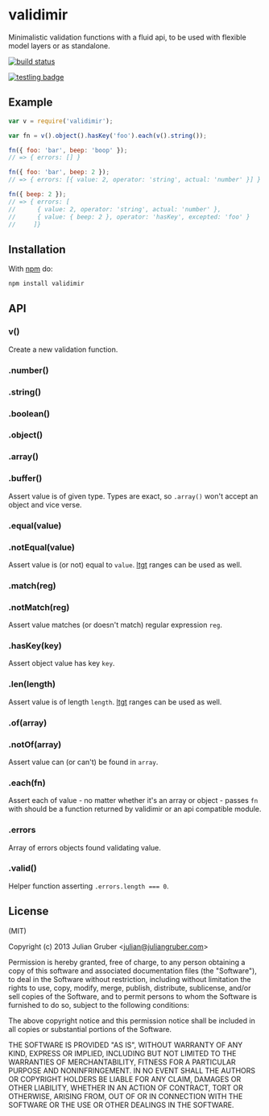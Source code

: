 
# validimir

Minimalistic validation functions with a fluid api, to be used with flexible model layers or as standalone.

[![build status](https://secure.travis-ci.org/juliangruber/validimir.png)](http://travis-ci.org/juliangruber/validimir)

[![testling badge](https://ci.testling.com/juliangruber/validimir.png)](https://ci.testling.com/juliangruber/validimir)

## Example

```js
var v = require('validimir');

var fn = v().object().hasKey('foo').each(v().string());

fn({ foo: 'bar', beep: 'boop' });
// => { errors: [] }

fn({ foo: 'bar', beep: 2 });
// => { errors: [{ value: 2, operator: 'string', actual: 'number' }] }

fn({ beep: 2 });
// => { errors: [
//      { value: 2, operator: 'string', actual: 'number' },
//      { value: { beep: 2 }, operator: 'hasKey', excepted: 'foo' }
//     ]}
```

## Installation

With [npm](https://npmjs.org) do:

```bash
npm install validimir
```

## API

### v()

  Create a new validation function.

### .number()
### .string()
### .boolean()
### .object()
### .array()
### .buffer()

  Assert value is of given type. Types are exact, so `.array()` won't accept an object and vice verse.

### .equal(value)
### .notEqual(value)

  Assert value is (or not) equal to `value`. [ltgt](http://npmjs.org/package/ltgt) ranges can be used as well.

### .match(reg)
### .notMatch(reg)

  Assert value matches (or doesn't match) regular expression `reg`.

### .hasKey(key)

  Assert object value has key `key`.

### .len(length)

  Assert value is of length `length`. [ltgt](http://npmjs.org/package/ltgt) ranges can be used as well.

### .of(array)
### .notOf(array)

  Assert value can (or can't) be found in `array`.

### .each(fn)

  Assert each of value - no matter whether it's an array or object - passes `fn` with should be a function returned by validimir or an api compatible module.

### .errors

  Array of errors objects found validating value.

### .valid()

  Helper function asserting `.errors.length === 0`.

## License

(MIT)

Copyright (c) 2013 Julian Gruber &lt;julian@juliangruber.com&gt;

Permission is hereby granted, free of charge, to any person obtaining a copy of
this software and associated documentation files (the "Software"), to deal in
the Software without restriction, including without limitation the rights to
use, copy, modify, merge, publish, distribute, sublicense, and/or sell copies
of the Software, and to permit persons to whom the Software is furnished to do
so, subject to the following conditions:

The above copyright notice and this permission notice shall be included in all
copies or substantial portions of the Software.

THE SOFTWARE IS PROVIDED "AS IS", WITHOUT WARRANTY OF ANY KIND, EXPRESS OR
IMPLIED, INCLUDING BUT NOT LIMITED TO THE WARRANTIES OF MERCHANTABILITY,
FITNESS FOR A PARTICULAR PURPOSE AND NONINFRINGEMENT. IN NO EVENT SHALL THE
AUTHORS OR COPYRIGHT HOLDERS BE LIABLE FOR ANY CLAIM, DAMAGES OR OTHER
LIABILITY, WHETHER IN AN ACTION OF CONTRACT, TORT OR OTHERWISE, ARISING FROM,
OUT OF OR IN CONNECTION WITH THE SOFTWARE OR THE USE OR OTHER DEALINGS IN THE
SOFTWARE.
